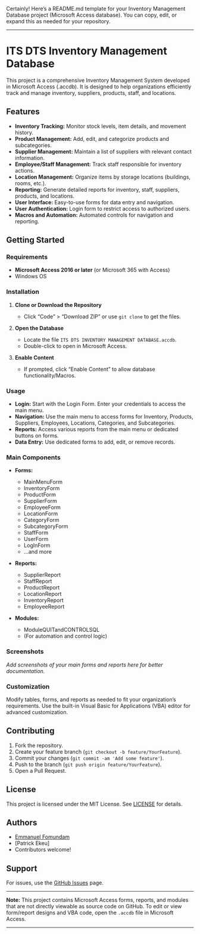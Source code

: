 Certainly! Here’s a README.md template for your Inventory Management Database project (Microsoft Access database). You can copy, edit, or expand this as needed for your repository.

---

# ITS DTS Inventory Management Database

This project is a comprehensive Inventory Management System developed in Microsoft Access (.accdb). It is designed to help organizations efficiently track and manage inventory, suppliers, products, staff, and locations.

## Features

- **Inventory Tracking:** Monitor stock levels, item details, and movement history.
- **Product Management:** Add, edit, and categorize products and subcategories.
- **Supplier Management:** Maintain a list of suppliers with relevant contact information.
- **Employee/Staff Management:** Track staff responsible for inventory actions.
- **Location Management:** Organize items by storage locations (buildings, rooms, etc.).
- **Reporting:** Generate detailed reports for inventory, staff, suppliers, products, and locations.
- **User Interface:** Easy-to-use forms for data entry and navigation.
- **User Authentication:** Login form to restrict access to authorized users.
- **Macros and Automation:** Automated controls for navigation and reporting.

## Getting Started

### Requirements

- **Microsoft Access 2016 or later** (or Microsoft 365 with Access)
- Windows OS

### Installation

1. **Clone or Download the Repository**
   - Click “Code” > “Download ZIP” or use `git clone` to get the files.

2. **Open the Database**
   - Locate the file `ITS DTS INVENTORY MANAGEMENT DATABASE.accdb`.
   - Double-click to open in Microsoft Access.

3. **Enable Content**
   - If prompted, click “Enable Content” to allow database functionality/Macros.

### Usage

- **Login:** Start with the Login Form. Enter your credentials to access the main menu.
- **Navigation:** Use the main menu to access forms for Inventory, Products, Suppliers, Employees, Locations, Categories, and Subcategories.
- **Reports:** Access various reports from the main menu or dedicated buttons on forms.
- **Data Entry:** Use dedicated forms to add, edit, or remove records.

### Main Components

- **Forms:**  
  - MainMenuForm  
  - InventoryForm  
  - ProductForm  
  - SupplierForm  
  - EmployeeForm  
  - LocationForm  
  - CategoryForm  
  - SubcategoryForm  
  - StaffForm  
  - UserForm  
  - LogInForm  
  - ...and more

- **Reports:**  
  - SupplierReport  
  - StaffReport  
  - ProductReport  
  - LocationReport  
  - InventoryReport  
  - EmployeeReport  

- **Modules:**  
  - ModuleQUITandCONTROLSQL  
  - (For automation and control logic)

### Screenshots

_Add screenshots of your main forms and reports here for better documentation._

### Customization

Modify tables, forms, and reports as needed to fit your organization’s requirements. Use the built-in Visual Basic for Applications (VBA) editor for advanced customization.

## Contributing

1. Fork the repository.
2. Create your feature branch (`git checkout -b feature/YourFeature`).
3. Commit your changes (`git commit -am 'Add some feature'`).
4. Push to the branch (`git push origin feature/YourFeature`).
5. Open a Pull Request.

## License

This project is licensed under the MIT License. See [LICENSE](LICENSE) for details.

## Authors

- [Emmanuel Fomundam](https://github.com/emmanuelfomundam)
- [Patrick Ekeu]
- Contributors welcome!

## Support

For issues, use the [GitHub Issues](https://github.com/emmanuelfomundam/Inventory-Management-Database/issues) page.

---

**Note:** This project contains Microsoft Access forms, reports, and modules that are not directly viewable as source code on GitHub. To edit or view form/report designs and VBA code, open the `.accdb` file in Microsoft Access.

---
